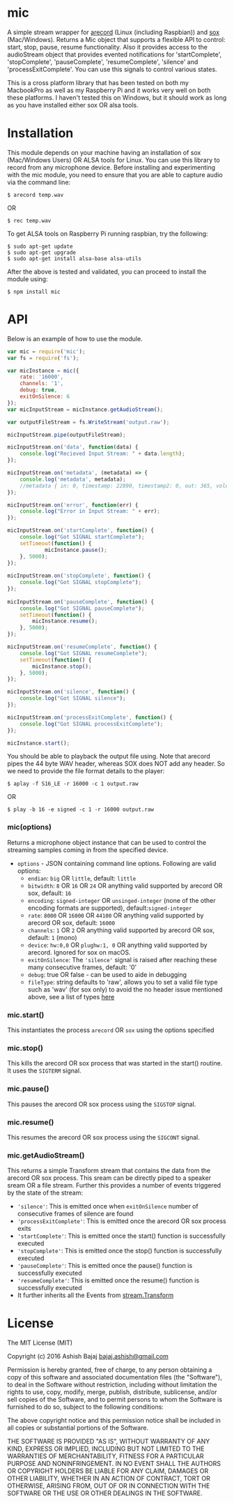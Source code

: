 # mic
A simple stream wrapper for [arecord](http://alsa-project.org/) (Linux (including Raspbian)) and [sox](http://sox.sourceforge.net/) (Mac/Windows). Returns a Mic object that supports a flexible API to control: start, stop, pause, resume functionality. Also it provides access to the audioStream object that provides evented notifications for 'startComplete', 'stopComplete', 'pauseComplete', 'resumeComplete', 'silence' and 'processExitComplete'. You can use this signals to control various states.

This is a cross platform library that has been tested on both my MacbookPro as well as my Raspberry Pi and it works very well on both these platforms. I haven't tested this on Windows, but it should work as long as you have installed either sox OR alsa tools. 

Installation
============
This module depends on your machine having an installation of sox (Mac/Windows Users) OR ALSA tools for Linux. You can use this library to record from any microphone device.
Before installing and experimenting with the mic module, you need to ensure that you are able to capture audio via the command line:

```
$ arecord temp.wav
```
OR
```
$ rec temp.wav
```
To get ALSA tools on Raspberry Pi running raspbian, try the following:
```
$ sudo apt-get update
$ sudo apt-get upgrade
$ sudo apt-get install alsa-base alsa-utils
```

After the above is tested and validated, you can proceed to install the module using:

```
$ npm install mic
```

API
============
Below is an example of how to use the module. 
```javascript
var mic = require('mic');
var fs = require('fs');

var micInstance = mic({
    rate: '16000',
    channels: '1',
    debug: true,
    exitOnSilence: 6
});
var micInputStream = micInstance.getAudioStream();

var outputFileStream = fs.WriteStream('output.raw');

micInputStream.pipe(outputFileStream);

micInputStream.on('data', function(data) {
    console.log("Recieved Input Stream: " + data.length);
});

micInputStream.on('metadata', (metadata) => {
    console.log('metadata', metadata);
    //metadata { in: 0, timestamp: 22890, timestamp2: 0, out: 365, volume: 0, hd: 0, clip: 8 }
});

micInputStream.on('error', function(err) {
    console.log("Error in Input Stream: " + err);
});

micInputStream.on('startComplete', function() {
    console.log("Got SIGNAL startComplete");
    setTimeout(function() {
            micInstance.pause();
    }, 5000);
});
    
micInputStream.on('stopComplete', function() {
    console.log("Got SIGNAL stopComplete");
});
    
micInputStream.on('pauseComplete', function() {
    console.log("Got SIGNAL pauseComplete");
    setTimeout(function() {
        micInstance.resume();
    }, 5000);
});

micInputStream.on('resumeComplete', function() {
    console.log("Got SIGNAL resumeComplete");
    setTimeout(function() {
        micInstance.stop();
    }, 5000);
});

micInputStream.on('silence', function() {
    console.log("Got SIGNAL silence");
});

micInputStream.on('processExitComplete', function() {
    console.log("Got SIGNAL processExitComplete");
});

micInstance.start();
```

You should be able to playback the output file using. Note that arecord pipes the 44 byte WAV header, whereas SOX does NOT add any header. So we need to provide the file format details to the player:

```
$ aplay -f S16_LE -r 16000 -c 1 output.raw
```
OR
```
$ play -b 16 -e signed -c 1 -r 16000 output.raw
```

### mic(options)
Returns a microphone object instance that can be used to control the streaming samples coming in from the specified device.
* `options` - JSON containing command line options. Following are valid options:
    * `endian`: `big` OR `little`, default: `little`
    * `bitwidth`: `8` OR `16` OR `24` OR anything valid supported by arecord OR sox, default: `16`
    * `encoding`: `signed-integer` OR `unsinged-integer` (none of the other encoding formats are supported), default:`signed-integer`
    * `rate`: `8000` OR `16000` OR `44100` OR anything valid supported by arecord OR sox, default: `16000`
    * `channels`: `1` OR `2` OR anything valid supported by arecord OR sox, default: `1` (mono)
    * `device`: `hw:0,0` OR `plughw:1, 0` OR anything valid supported by arecord. Ignored for sox on macOS.
    * `exitOnSilence`: The `'silence'` signal is raised after reaching these many consecutive frames, default: '0'
    * `debug`: true OR false - can be used to aide in debugging
    * `fileType`: string defaults to 'raw', allows you to set a valid file type such as 'wav' (for sox only) to avoid the no header issue mentioned above, see a list of types [here](http://sox.sourceforge.net/soxformat.html)

### mic.start()
This instantiates the process `arecord` OR `sox` using the options specified

### mic.stop()
This kills the arecord OR sox process that was started in the start() routine. It uses the `SIGTERM` signal.

### mic.pause()
This pauses the arecord OR sox process using the `SIGSTOP` signal.

### mic.resume()
This resumes the arecord OR sox process using the `SIGCONT` signal.

### mic.getAudioStream()
This returns a simple Transform stream that contains the data from the arecord OR sox process. This sream can be directly piped to a speaker sream OR a file stream. Further this provides a number of events triggered by the state of the stream:
* `'silence'`: This is emitted once when `exitOnSilence` number of consecutive frames of silence are found
* `'processExitComplete'`: This is emitted once the arecord OR sox process exits
* `'startComplete'`: This is emitted once the start() function is successfully executed
* `'stopComplete'`: This is emitted once the stop() function is successfully executed
* `'pauseComplete'`: This is emitted once the pause() function is successfully executed
* `'resumeComplete'`: This is emitted once the resume() function is successfully executed
* It further inherits all the Events from [stream.Transform](http://nodejs.org/api/stream.html#stream_class_stream_transform)


License
==========
The MIT License (MIT)

Copyright (c) 2016 Ashish Bajaj bajaj.ashish@gmail.com

Permission is hereby granted, free of charge, to any person obtaining a copy of this software and associated documentation files (the "Software"), to deal in the Software without restriction, including without limitation the rights to use, copy, modify, merge, publish, distribute, sublicense, and/or sell copies of the Software, and to permit persons to whom the Software is furnished to do so, subject to the following conditions:

The above copyright notice and this permission notice shall be included in all copies or substantial portions of the Software.

THE SOFTWARE IS PROVIDED "AS IS", WITHOUT WARRANTY OF ANY KIND, EXPRESS OR IMPLIED, INCLUDING BUT NOT LIMITED TO THE WARRANTIES OF MERCHANTABILITY, FITNESS FOR A PARTICULAR PURPOSE AND NONINFRINGEMENT. IN NO EVENT SHALL THE AUTHORS OR COPYRIGHT HOLDERS BE LIABLE FOR ANY CLAIM, DAMAGES OR OTHER LIABILITY, WHETHER IN AN ACTION OF CONTRACT, TORT OR OTHERWISE, ARISING FROM, OUT OF OR IN CONNECTION WITH THE SOFTWARE OR THE USE OR OTHER DEALINGS IN THE SOFTWARE.
